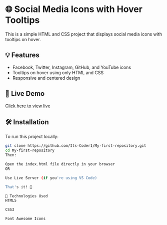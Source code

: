 # 🌐 Social Media Icons with Hover Tooltips

This is a simple HTML and CSS project that displays social media icons with tooltips on hover.

## 💡 Features

- Facebook, Twitter, Instagram, GitHub, and YouTube icons  
- Tooltips on hover using only HTML and CSS  
- Responsive and centered design

## 🚀 Live Demo

[Click here to view live](https://its-coder1.github.io/My_First_Repository/) 

## 🛠️ Installation

To run this project locally:

```bash
git clone https://github.com/Its-Coder1/My-first-repository.git
cd My-first-repository
Then:

Open the index.html file directly in your browser
OR

Use Live Server (if you're using VS Code)

That's it! 🎉

📂 Technologies Used
HTML5

CSS3

Font Awesome Icons
